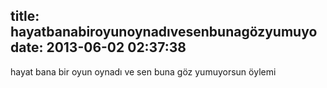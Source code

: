 title: hayatbanabiroyunoynadıvesenbunagözyumuyo
date: 2013-06-02 02:37:38
---

hayat bana bir oyun oynadı ve sen buna göz yumuyorsun öylemi<br />